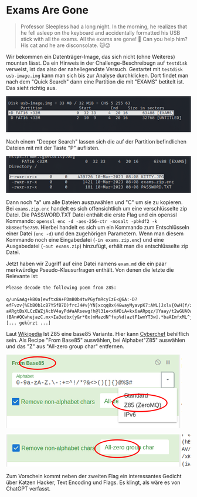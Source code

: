 # Exams Are Gone

> Professor Sleepless had a long night. In the morning, he realizes that he fell asleep on the keyboard and accidentally formatted his USB stick with all the exams. All the exams are gone! 📄 Can you help him? His cat and he are disconsolate. 🐱😟

Wir bekommen ein Datenträger-Image, das sich nicht (ohne Weiteres) mounten lässt. Da ein Hinweis in der Challenge-Beschreibugn auf `testdisk` verweist, ist das also der naheliegendste Versuch. Gestartet mit `testdisk usb-image.img`  kann man sich bis zur Analyse durchklicken. Dort findet man nach dem "Quick Search" dann eine Partition die mit "EXAMS" betitelt ist. Das sieht richtig aus.

![](screenshots/Pasted%20image%2020230310093819.png)

Nach einem "Deeper Search"  lassen sich die auf der Partition befindlichen Dateien mit mit der Taste "P" auflisten.  

![](screenshots/Pasted%20image%2020230310093844.png)

Dann noch "a" um alle Dateien auszuwählen und "C" um sie zu kopieren. Bei `exams.zip.enc` handelt es sich offensichtlich um eine verschlüsselte zip Datei. Die PASSWORD.TXT Datei enthält die erste Flag und ein openssl Kommando: `openssl enc -d -aes-256-ctr -nosalt -pbkdf2 -k 8b88ecf5e759`. Hierbei handelt es sich um ein Kommando zum Entschlüsseln einer Datei (`enc -d`) und den zugehörigen Parametern. Wenn man diesem Kommando noch eine Eingabedatei (`-in exams.zip.enc`) und eine Ausgabedatei (`-out exams.zip`) hinzufügt, erhält man die entschlüsselte zip Datei.

Jetzt haben wir Zugriff auf eine Datei namens `exam.md` die ein paar merkwürdige Pseudo-Klausurfragen enthält. Von denen die letzte die Relevante ist:

```
Please decode the following poem from z85:

q/un&aAg+kB0a[ewftx8A+PDmB0b4twPGyfmRcyIzE<@6A:-D?efFvzv{%EbB0b1cB7YSfB7D)frcJ4#v}YN]xcqq8x(4&wayMyavpK7:AWL]Jxlv{0wH[f/zY&O4v@C)?aARgtBsXLCzEWZjAcbV4ayPd#aARsewg!h@l31e<xK#DiA=kx6aARpqz/]Yaay/t2wGUA0wftubBy/IA3pwlzB0b18v}/)}wPw]mwN/:(BAn#QCwhejazC.mx>Ia3edbx{y&r*0x(mMazdN^fvp%d)aztF1wmYT3w].*baAImfxML^js7#+&aAIsj
[... gekürzt ...]
```

Laut [Wikipedia](https://en.wikipedia.org/wiki/Ascii85) Ist Z85 eine base85 Variante. Hier kann [Cyberchef](https://gchq.github.io/CyberChef) behilflich sein. Als Recipe "From Base85" auswählen, bei Alphabet"Z85" auswählen und das "Z" aus "All-zero group char" entfernen.


![](screenshots/Pasted%20image%2020230310094206.png)

![](screenshots/Pasted%20image%2020230310094225.png)

Zum Vorschein kommt neben der zweiten Flag ein interessantes Gedicht über Katzen Hacker, Text Encoding und Flags. Es klingt, als wäre es von ChatGPT verfasst.